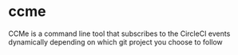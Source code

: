 # ccme
CCMe is a command line tool that subscribes to the CircleCI events dynamically depending on which git project you choose to follow
